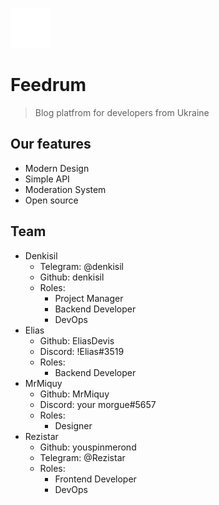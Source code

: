 ![favicon](logo.png)
# Feedrum #
> Blog platfrom for developers from Ukraine

## Our features ##
+ Modern Design
+ Simple API
+ Moderation System
+ Open source

## Team ##
* Denkisil
  * Telegram: @denkisil
  * Github: denkisil
  * Roles: 
    * Project Manager
    * Backend Developer
    * DevOps
* Elias
    * Github: EliasDevis
    * Discord: !Elias#3519
    * Roles:
      * Backend Developer 
* MrMiquy
    * Github: MrMiquy
    * Discord: your morgue#5657
    * Roles: 
      * Designer
* Rezistar
    * Github: youspinmerond
    * Telegram: @Rezistar
    * Roles:
      * Frontend Developer
      * DevOps 
